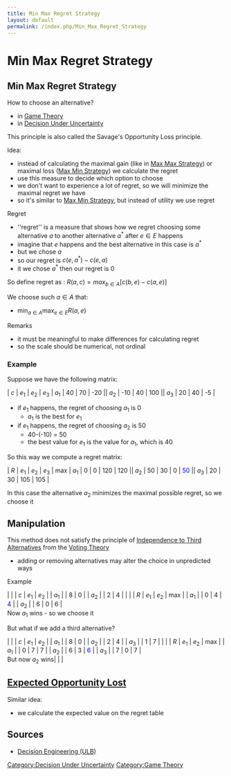 ```yaml
---
title: Min Max Regret Strategy
layout: default
permalink: /index.php/Min_Max_Regret_Strategy
---
```


# Min Max Regret Strategy

## Min Max Regret Strategy
How to choose an alternative? 
- in [Game Theory](Game_Theory)
- in [Decision Under Uncertainty](Decision_Under_Uncertainty)

This principle is also called the Savage's Opportunity Loss principle. 


Idea:
- instead of calculating the maximal gain (like in [Max Max Strategy](Max_Max_Strategy)) or maximal loss ([Max Min Strategy](Max_Min_Strategy)) we calculate the regret
- use this measure to decide which option to choose
- we don't want to experience a lot of regret, so we will minimize the maximal regret we have 
- so it's similar to  [Max Min Strategy](Max_Min_Strategy), but instead of utility we use regret


Regret
  - ''regret'' is a measure that shows how we regret choosing some alternative $a$ to another alternative $a^*$ after $e \in E$ happens
- imagine that $e$ happens and the best alternative in this case is $a^*$
- but we chose $a$
- so our regret is $c(e, a^*) - c(e, a)$
- it we chose $a^*$ then our regret is 0


So define regret as 
: $R(a, c) = max_{b \in A} \big[ c(b, e) - c(a, e) \big]$


We choose such $a \in A$ that:
- $\min_{a \in A} \max_{e \in E} R(a, e)$


Remarks
- it must be meaningful to make differences for calculating regret
- so the scale should be numerical, not ordinal 


### Example
Suppose we have the following matrix:

|   $c$  |  $e_1$  |  $e_2$  |  $e_3$  |   $a_1$   |  40  |  70  |  -20 ||   $a_2$   |  -10  |  40  |  100 ||   $a_3$   |  20  |  40  |  -5 |

- if $e_1$ happens, the regret of choosing $a_1$ is 0 
  - $a_1$ is the best for $e_1$
- if $e_1$ happens, the regret of choosing $a_2$ is 50
  - 40-(-10) = 50 
  - the best value for $e_1$ is the value for $a_1$, which is 40

So this way we compute a regret matrix:

|   $R$  |  $e_1$  |  $e_2$  |  $e_3$  |  max   |   $a_1$   |  0  |  0  |  120  |  120 ||   $a_2$   |  50  |  30  |  0  |  <font color="blue">50</font> ||   $a_3$   |  20  |  30  |  105  |  105 |

In this case the alternative $a_2$ minimizes the maximal possible regret, so we choose it 


## Manipulation
This method does not satisfy the principle of [Independence to Third Alternatives](Independence_to_Third_Alternatives) from the [Voting Theory](Voting_Theory)
- adding or removing alternatives may alter the choice in unpredicted ways

Example 

|  |     |   $c$  |  $e_1$  |  $e_2$ |      |  $a_1$ |   | 8  |  0 |      |   $a_2$ |   | 2  |  4 |  |  |     |   $R$  |  $e_1$  |  $e_2$  |  max |      |  $a_1$ |   | 0  |  4  |  <font color="blue">4</font> |      |   $a_2$ |   | 6  |  0  |  6 |  
Now $a_1$ wins - so we choose it


But what if we add a third alternative?

|  |     |   $c$  |  $e_1$  |  $e_2$ |      |  $a_1$ |   | 8  |  0 |      |   $a_2$ |   | 2  |  4 |      |   $a_3$ |   | 1  |  7 |  |  |     |   $R$  |  $e_1$  |  $e_2$  |  max |      |  $a_1$ |   | 0  |  7  |  7 |      |   $a_2$ |   | 6  |  3  |  <font color="blue">6</font> |      |   $a_3$ |   | 7  |  0  |  7 |  
But now $a_2$ wins|   | |
## [Expected Opportunity Lost](Expected_Opportunity_Lost)
Similar idea:
- we calculate the expected value on the regret table


## Sources
- [Decision Engineering (ULB)](Decision_Engineering_(ULB))

[Category:Decision Under Uncertainty](Category_Decision_Under_Uncertainty)
[Category:Game Theory](Category_Game_Theory)